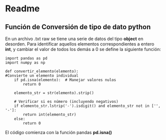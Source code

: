 # Readme<br>
## Función de Conversión de tipo de dato python
En un archivo .txt raw se tiene
una serie de datos del tipo
**object** en desorden.
Para identificar aquellos elementos 
correspondientes a entero **int**,
y cambiar el valor de todos los
demás a 0 se define la siguiente
función:<br>
```
import pandas as pd
import numpy as np

def convertir_elemento(elemento):
#Convierte un elemento individual
    if pd.isna(elemento):  # Manejar valores nulos
        return 0
    
    elemento_str = str(elemento).strip()
    
    # Verificar si es número (incluyendo negativos)
    if elemento_str.lstrip('-').isdigit() and elemento_str not in ['', '-']:
        return int(elemento_str)
    else:
        return 0
``` 
El código comienza con la función
pandas **pd.isna()**